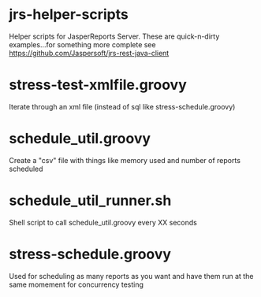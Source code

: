 jrs-helper-scripts
==================

Helper scripts for JasperReports Server. These are quick-n-dirty examples...for something more complete see https://github.com/Jaspersoft/jrs-rest-java-client

stress-test-xmlfile.groovy
==================
Iterate through an xml file (instead of sql like stress-schedule.groovy)

schedule_util.groovy
==================
Create a "csv" file with things like memory used and number of reports scheduled

schedule_util_runner.sh
==================
Shell script to call schedule_util.groovy every XX seconds

stress-schedule.groovy
==================
Used for scheduling as many reports as you want and have them run at the same momement for concurrency testing
